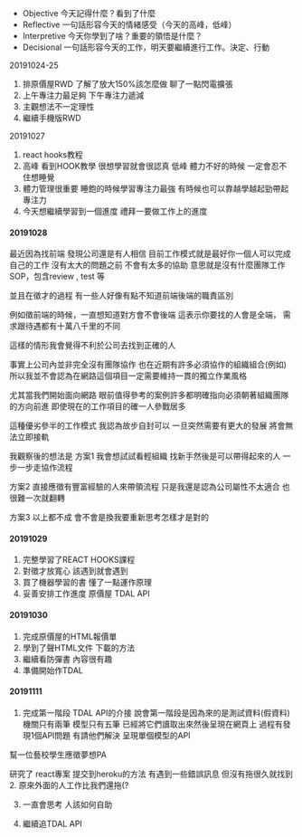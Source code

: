 * Objective 今天記得什麼？看到了什麼
* Reflective 一句話形容今天的情緒感受（今天的高峰，低峰）
* Interpretive 今天你學到了啥？重要的領悟是什麼？
* Decisional 一句話形容今天的工作，明天要繼續進行工作。決定、行動

20191024-25
1. 排原價屋RWD 了解了放大150%該怎麼做  聊了一點閃電擴張
1. 上午專注力最足夠 下午專注力遞減
1. 主觀想法不一定理性
1. 繼續手機版RWD


20191027
1. react hooks教程
1. 高峰 看到HOOK教學 很想學習就會很認真   低峰 體力不好的時候 一定會忍不住想睡覺
1. 體力管理很重要 睡飽的時候學習專注力最強 有時候也可以靠越學越起勁帶起專注力
1. 今天想繼續學習到一個進度 禮拜一要做工作上的進度

#### 20191028

最近因為找前端
發現公司還是有人相信 
目前工作模式就是最好你一個人可以完成自己的工作
沒有太大的問題之前 不會有太多的協助 
意思就是沒有什麼團隊工作SOP，包含review , test 等 

並且在徵才的過程 
有一些人好像有點不知道前端後端的職責區別

例如徵前端的時候，一直想知道對方會不會後端
這表示你要找的人會是全端，
需求跟待遇都有十萬八千里的不同

這樣的情形我會覺得不利於公司去找到正確的人

事實上公司內並非完全沒有團隊協作
也在近期有許多必須協作的組織組合(例如)
所以我並不會認為在網路這個項目一定需要維持一貫的獨立作業風格

尤其當我們開始面向網路
眼前值得參考的案例許多都明確指向必須朝著組織團隊的方向前進
即使現在的工作項目的確一人參戰居多

這種優劣參半的工作模式 
我認為故步自封可以 一旦突然需要有更大的發展 將會無法立即接軌

我觀察後的想法是
方案1
我會想試試看輕組織 找新手然後是可以帶得起來的人
一步一步走協作流程

方案2
直接應徵有豐富經驗的人來帶領流程 
只是我還是認為公司屬性不太適合 也很難一次就翻轉 

方案3
以上都不成 會不會是換我要重新思考怎樣才是對的 

#### 20191029
1. 完整學習了REACT HOOKS課程
1. 對徵才放寬心 該遇到就會遇到
1. 買了機器學習的書 懂了一點運作原理
1. 妥善安排工作進度 原價屋 TDAL API


#### 20191030
1. 完成原價屋的HTML報價單
1. 學到了聲HTML文件 下載的方法
1. 繼續看防彈書 內容很有趣
1. 準備開始作TDAL


#### 20191111
1. 完成第一階段 TDAL API的介接
說會第一階段是因為來的是測試資料(假資料)
機關只有兩筆 模型只有五筆
已經將它們讀取出來然後呈現在網頁上
過程有發現1個API問題 有請他們解決 呈現單個模型的API

幫一位藝校學生應徵夢想PA

研究了 react專案 提交到heroku的方法
有遇到一些錯誤訊息 但沒有拖很久就找到
2. 原來外面的人工作比我們還拖(?

3. 一直會思考 人該如何自助 

4. 繼續追TDAL API

